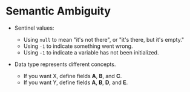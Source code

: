 # Semantic Ambiguity

* Sentinel values:

    - Using `null` to mean "it's not there", or "it's there, but it's empty."
    - Using `-1` to indicate something went wrong.
    - Using `-1` to indicate a variable has not been initialized.

* Data type represents different concepts.

    - If you want X, define fields **A**, **B**, and **C**.
    - If you want Y, define fields **A**, **B**, **D**, and **E**.
